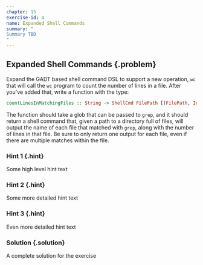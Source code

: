 ```yaml
---
chapter: 15
exercise-id: 4
name: Expanded Shell Commands
summary: "
Summary TBD
"
---
```


## Expanded Shell Commands {.problem}

Expand the GADT based shell command DSL to support a new operation, `wc` that
will call the `wc` program to count the number of lines in a file. After you've
added that, write a function with the type:

```haskell
countLinesInMatchingFiles :: String -> ShellCmd FilePath [(FilePath, Int)]
```

The function should take a glob that can be passed to `grep`, and it should
return a shell command that, given a path to a directory full of files, will
output the name of each file that matched with `grep`, along with the number of
lines in that file. Be sure to only return one output for each file, even if
there are multiple matches within the file.


### Hint 1 {.hint}

Some high level hint text

### Hint 2 {.hint}

Some more detailed hint text

### Hint 3 {.hint}

Even more detailed hint text

### Solution {.solution}

A complete solution for the exercise

